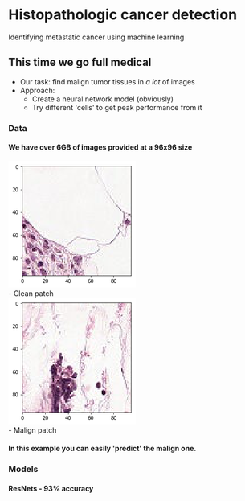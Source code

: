# Histopathologic cancer detection
Identifying metastatic cancer using machine learning

## This time we go full medical
- Our task: find malign tumor tissues in *a lot* of images
- Approach: 
  - Create a neural network model (obviously)
  - Try different 'cells' to get peak performance from it
  
### Data
#### We have over 6GB of images provided at a 96x96 size
![](https://raw.githubusercontent.com/martzdev/histopathologic-cancer-detection/master/images/clean.png) <br>- Clean patch <br>
![](https://raw.githubusercontent.com/martzdev/histopathologic-cancer-detection/master/images/malign.png) <br>- Malign patch
<br>
#### In this example you can easily 'predict' the malign one.

### Models
#### ResNets - 93% accuracy
